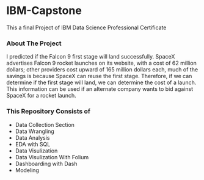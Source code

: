 # IBM-Capstone
This a final Project of IBM Data Science Professional Certificate 
### About The Project
I predicted if the Falcon 9 first stage will land successfully. SpaceX advertises Falcon 9 rocket launches on its website, with a cost of 62 million dollars; other providers cost upward of 165 million dollars each, much of the savings is because SpaceX can reuse the first stage. Therefore, if we can determine if the first stage will land, we can determine the cost of a launch. This information can be used if an alternate company wants to bid against SpaceX for a rocket launch.
### This Repository Consists of
-  Data Collection Section
-  Data Wrangling 
-  Data Analysis
-  EDA with SQL
-  Data Visulization 
-  Data Visulization With Folium
-  Dashboarding with Dash
-  Modeling
